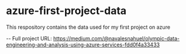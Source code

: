 # azure-first-project-data
This respository contains the data used for my first project on azure

-- Full project URL: https://medium.com/@navalesnahuel/olympic-data-engineering-and-analysis-using-azure-services-fdd0f4a33433
